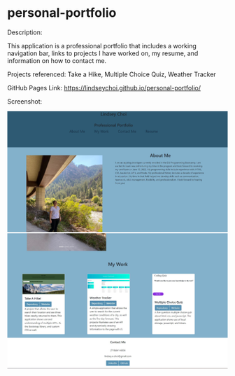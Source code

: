 # personal-portfolio

Description:

This application is a professional portfolio that includes a working navigation bar, links to projects I have worked on, my resume, and information on how to contact me.

Projects referenced: Take a Hike, Multiple Choice Quiz, Weather Tracker

GitHub Pages Link: https://lindseychoi.github.io/personal-portfolio/

Screenshot:

![Screenshot](./assets/screenshot-personal-portfolio.jpg)
![Screenshot](./assets/screenshot-personal-portfolio-2.jpg)
